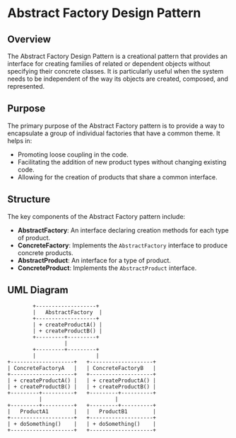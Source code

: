 # Abstract Factory Design Pattern

## Overview

The Abstract Factory Design Pattern is a creational pattern that provides an interface for creating families of related or dependent objects without specifying their concrete classes. It is particularly useful when the system needs to be independent of the way its objects are created, composed, and represented.

## Purpose

The primary purpose of the Abstract Factory pattern is to provide a way to encapsulate a group of individual factories that have a common theme. It helps in:

- Promoting loose coupling in the code.
- Facilitating the addition of new product types without changing existing code.
- Allowing for the creation of products that share a common interface.

## Structure

The key components of the Abstract Factory pattern include:

- **AbstractFactory**: An interface declaring creation methods for each type of product.
- **ConcreteFactory**: Implements the `AbstractFactory` interface to produce concrete products.
- **AbstractProduct**: An interface for a type of product.
- **ConcreteProduct**: Implements the `AbstractProduct` interface.

## UML Diagram

```plaintext
        +-------------------+
        |   AbstractFactory  |
        +-------------------+
        | + createProductA() |
        | + createProductB() |
        +---------+---------+
                  |
        +---------+---------+
        |                   |
+--------------------+   +--------------------+
| ConcreteFactoryA   |   | ConcreteFactoryB   |
+--------------------+   +--------------------+
| + createProductA() |   | + createProductA() |
| + createProductB() |   | + createProductB() |
+---------+----------+   +---------+----------+
          |                       |
+---------+----------+   +---------+----------+
|   ProductA1        |   |   ProductB1        |
+--------------------+   +--------------------+
| + doSomething()    |   | + doSomething()    |
+--------------------+   +--------------------+

